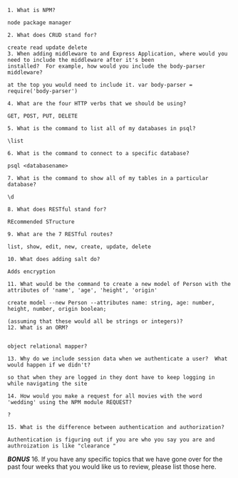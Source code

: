 	1. What is NPM?

	node package manager

	2. What does CRUD stand for?

	create read update delete
	3. When adding middleware to and Express Application, where would you need to include the middleware after it's been
    installed?  For example, how would you include the body-parser middleware?

	at the top you would need to include it. var body-parser = require('body-parser')

	4. What are the four HTTP verbs that we should be using?

	GET, POST, PUT, DELETE

	5. What is the command to list all of my databases in psql?

	\list

	6. What is the command to connect to a specific database?

	psql <databasename>

	7. What is the command to show all of my tables in a particular database?
	
	\d 

	8. What does RESTful stand for?
	
	REcommended STructure 

	9. What are the 7 RESTful routes?
	
	list, show, edit, new, create, update, delete

	10. What does adding salt do?

	Adds encryption

	11. What would be the command to create a new model of Person with the attributes of 'name', 'age', 'height', 'origin'
    
	create model --new Person --attributes name: string, age: number, height, number, origin boolean; 	

    (assuming that these would all be strings or integers)?
	12. What is an ORM?
	

	object relational mapper? 

	13. Why do we include session data when we authenticate a user?  What would happen if we didn't?

	so that when they are logged in they dont have to keep logging in while navigating the site 

	14. How would you make a request for all movies with the word 'wedding' using the NPM module REQUEST?

	? 

	15. What is the difference between authentication and authorization?
	
	Authentication is figuring out if you are who you say you are and authroization is like "clearance "

***BONUS***
	16. If you have any specific topics that we have gone over for the past four weeks that you would like us to review, 
     please list those here.
